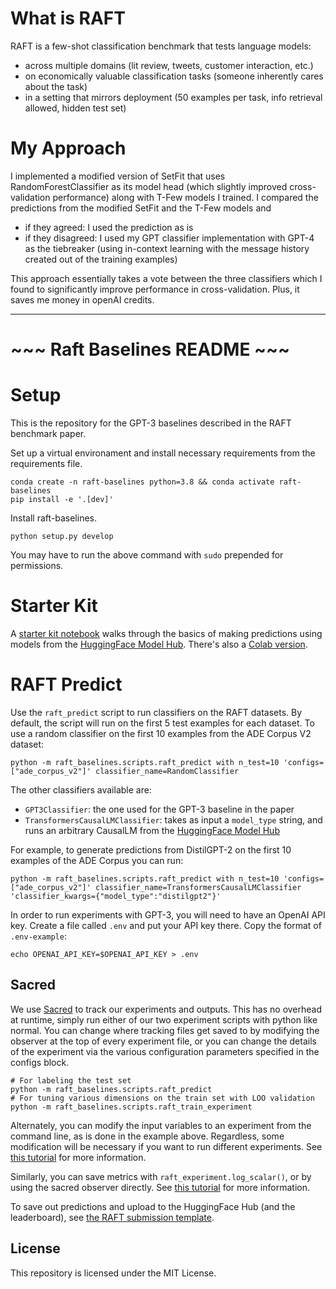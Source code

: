 # What is RAFT

RAFT is a few-shot classification benchmark that tests language models:

- across multiple domains (lit review, tweets, customer interaction, etc.)
- on economically valuable classification tasks (someone inherently cares about the task)
- in a setting that mirrors deployment (50 examples per task, info retrieval allowed, hidden test set)

# My Approach

I implemented a modified version of SetFit that uses RandomForestClassifier as its model head (which slightly improved cross-validation performance) along with T-Few models I trained.
I compared the predictions from the modified SetFit and the T-Few models and  
- if they agreed: I used the prediction as is
- if they disagreed: I used my GPT classifier implementation with GPT-4 as the tiebreaker (using in-context learning with the message history created out of the training examples)

This approach essentially takes a vote between the three classifiers which I found to significantly improve performance in cross-validation. Plus, it saves me money in openAI credits.

---
# ~~~ Raft Baselines README ~~~

# Setup

This is the repository for the GPT-3 baselines described in the RAFT benchmark paper.

Set up a virtual environament and install necessary requirements from the requirements file.

```buildoutcfg
conda create -n raft-baselines python=3.8 && conda activate raft-baselines
pip install -e '.[dev]'
```

Install raft-baselines.

```buildoutcfg
python setup.py develop
```

You may have to run the above command with `sudo` prepended for permissions.

# Starter Kit

A [starter kit notebook](src/raft_baselines/scripts/starter_kit.ipynb) walks through the basics of making predictions using models from the [HuggingFace Model Hub](https://huggingface.co/models?pipeline_tag=text-generation&sort=downloads). There's also a [Colab version](https://colab.research.google.com/drive/1TQtHG-Wf2CgYGSD9e7_uJWIdiK5HNniV).

# RAFT Predict

Use the `raft_predict` script to run classifiers on the RAFT datasets. By default, the script will run on the first 5 test examples for each dataset. To use a random classifier on the first 10 examples from the ADE Corpus V2 dataset:

```buildoutcfg
python -m raft_baselines.scripts.raft_predict with n_test=10 'configs=["ade_corpus_v2"]' classifier_name=RandomClassifier
```

The other classifiers available are:

- `GPT3Classifier`: the one used for the GPT-3 baseline in the paper
- `TransformersCausalLMClassifier`: takes as input a `model_type` string, and runs an arbitrary CausalLM from the [HuggingFace Model Hub](https://huggingface.co/models?pipeline_tag=text-generation&sort=downloads)

For example, to generate predictions from DistilGPT-2 on the first 10 examples of the ADE Corpus you can run:

```buildoutcfg
python -m raft_baselines.scripts.raft_predict with n_test=10 'configs=["ade_corpus_v2"]' classifier_name=TransformersCausalLMClassifier 'classifier_kwargs={"model_type":"distilgpt2"}'
```

In order to run experiments with GPT-3, you will need to have an OpenAI API key. Create a file called `.env` and put your API key there. Copy the format of `.env-example`:

```buildoutcfg
echo OPENAI_API_KEY=$OPENAI_API_KEY > .env
```

## Sacred

We use [Sacred](https://github.com/IDSIA/sacred) to track our experiments and outputs. This has no overhead at runtime, simply run either of our two experiment scripts with python like normal. You can change where tracking files get saved to by modifying the observer at the top of every experiment file, or you can change the details of the experiment via the various configuration parameters specified in the configs block.

```buildoutcfg
# For labeling the test set
python -m raft_baselines.scripts.raft_predict
# For tuning various dimensions on the train set with LOO validation
python -m raft_baselines.scripts.raft_train_experiment
```

Alternately, you can modify the input variables to an experiment from the command line, as is done in the example above. Regardless, some modification will be necessary if you want to run different experiments. See [this tutorial](https://sacred.readthedocs.io/en/stable/configuration.html) for more information.

Similarly, you can save metrics with `raft_experiment.log_scalar()`, or by using the sacred observer directly. See [this tutorial](https://sacred.readthedocs.io/en/stable/collected_information.html) for more information.

To save out predictions and upload to the HuggingFace Hub (and the leaderboard), see [the RAFT submission template](https://huggingface.co/datasets/ought/raft-submission).

## License

This repository is licensed under the MIT License.
